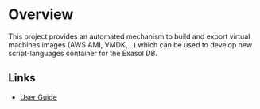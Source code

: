 
# Overview

This project provides an automated mechanism to build and export virtual machines images (AWS AMI, VMDK,...)
which can be used to develop new script-languages container for the Exasol DB.

## Links

* [User Guide](doc/user_guide/user_guide.md)